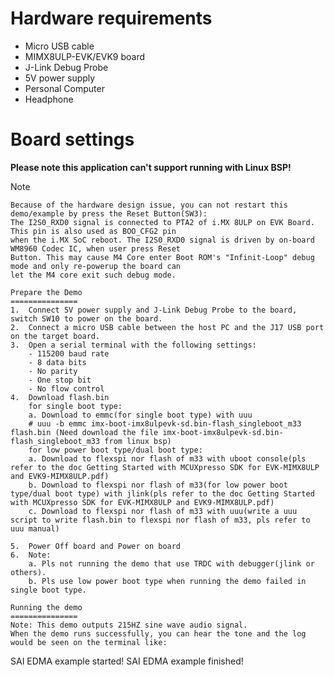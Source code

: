 Hardware requirements
===================
- Micro USB cable
- MIMX8ULP-EVK/EVK9 board
- J-Link Debug Probe
- 5V power supply
- Personal Computer
- Headphone

Board settings
============

**Please note this application can't support running with Linux BSP!**

Note
~~~~~~~~~~~~~~
Because of the hardware design issue, you can not restart this demo/example by press the Reset Button(SW3):
The I2S0_RXD0 signal is connected to PTA2 of i.MX 8ULP on EVK Board. This pin is also used as BOO_CFG2 pin
when the i.MX SoC reboot. The I2S0_RXD0 signal is driven by on-board WM8960 Codec IC, when user press Reset
Button. This may cause M4 Core enter Boot ROM's "Infinit-Loop" debug mode and only re-powerup the board can
let the M4 core exit such debug mode. 

Prepare the Demo
===============
1.  Connect 5V power supply and J-Link Debug Probe to the board, switch SW10 to power on the board.
2.  Connect a micro USB cable between the host PC and the J17 USB port on the target board.
3.  Open a serial terminal with the following settings:
    - 115200 baud rate
    - 8 data bits
    - No parity
    - One stop bit
    - No flow control
4.  Download flash.bin
    for single boot type:
    a. Download to emmc(for single boot type) with uuu
    # uuu -b emmc imx-boot-imx8ulpevk-sd.bin-flash_singleboot_m33 flash.bin (Need download the file imx-boot-imx8ulpevk-sd.bin-flash_singleboot_m33 from linux bsp)
    for low power boot type/dual boot type:
    a. Download to flexspi nor flash of m33 with uboot console(pls refer to the doc Getting Started with MCUXpresso SDK for EVK-MIMX8ULP and EVK9-MIMX8ULP.pdf)
    b. Download to flexspi nor flash of m33(for low power boot type/dual boot type) with jlink(pls refer to the doc Getting Started with MCUXpresso SDK for EVK-MIMX8ULP and EVK9-MIMX8ULP.pdf)
    c. Download to flexspi nor flash of m33 with uuu(write a uuu script to write flash.bin to flexspi nor flash of m33, pls refer to uuu manual)

5.  Power Off board and Power on board
6.  Note:
    a. Pls not running the demo that use TRDC with debugger(jlink or others).
    b. Pls use low power boot type when running the demo failed in single boot type.

Running the demo
===============
Note: This demo outputs 215HZ sine wave audio signal.
When the demo runs successfully, you can hear the tone and the log would be seen on the terminal like:

~~~~~~~~~~~~~~~~~~~
SAI EDMA example started!
SAI EDMA example finished!
 ~~~~~~~~~~~~~~~~~~~
